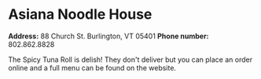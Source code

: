 # Asiana Noodle House
**Address:**  88 Church St. Burlington, VT 05401
**Phone number:** 802.862.8828
 

The Spicy Tuna Roll is delish! They don't deliver but you can place an order online and a full menu can be found on the website. 
